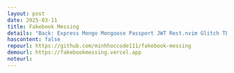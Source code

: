 ```yaml
---
layout: post
date: 2025-03-11
title: Fakebook Messing
details: "Back: Express Mongo Mongoose Passport JWT Rest.nvim Glitch TDD Bun Supertest Mongodb memory server | Front: TS React React Router Shadcn Tailwind Zustand React Form Zod Axios Vite Vercel"
hascontent: false
repourl: https://github.com/minhhoccode111/fakebook-messing
demourl: https://fakebookmessing.vercel.app
noteurl:
---
```

